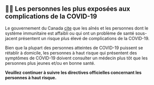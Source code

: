 ## 👴🏻 Les personnes les plus exposées aux complications de la COVID-19

Le gouvernement du Canada [cite](https://www.canada.ca/fr/sante-publique/services/maladies/2019-nouveau-coronavirus/derniers-conseils-sante-voyageurs.html) que les aînés et les personnes dont le système immunitaire est affaibli ou qui ont un problème de santé sous-jacent présentent un risque plus élevé de complications de la COVID-19.

Bien que la plupart des personnes atteintes de COVID-19 puissent se rétablir à domicile, les personnes à haut risque qui présentent des symptômes de COVID-19 doivent consulter un médecin plus tôt que les personnes plus jeunes et/ou en bonne santé.

**Veuillez continuer à suivre les directives officielles concernant les personnes à haut risque.**
